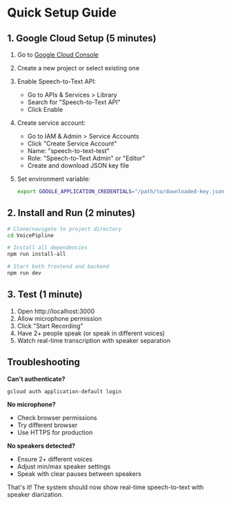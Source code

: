 # Quick Setup Guide

## 1. Google Cloud Setup (5 minutes)

1. Go to [Google Cloud Console](https://console.cloud.google.com/)
2. Create a new project or select existing one
3. Enable Speech-to-Text API:
   - Go to APIs & Services > Library
   - Search for "Speech-to-Text API"
   - Click Enable

4. Create service account:
   - Go to IAM & Admin > Service Accounts
   - Click "Create Service Account"
   - Name: "speech-to-text-test"
   - Role: "Speech-to-Text Admin" or "Editor"
   - Create and download JSON key file

5. Set environment variable:
   ```bash
   export GOOGLE_APPLICATION_CREDENTIALS="/path/to/downloaded-key.json"
   ```

## 2. Install and Run (2 minutes)

```bash
# Clone/navigate to project directory
cd VoicePipline

# Install all dependencies
npm run install-all

# Start both frontend and backend
npm run dev
```

## 3. Test (1 minute)

1. Open http://localhost:3000
2. Allow microphone permission
3. Click "Start Recording"
4. Have 2+ people speak (or speak in different voices)
5. Watch real-time transcription with speaker separation

## Troubleshooting

**Can't authenticate?**
```bash
gcloud auth application-default login
```

**No microphone?**
- Check browser permissions
- Try different browser
- Use HTTPS for production

**No speakers detected?**
- Ensure 2+ different voices
- Adjust min/max speaker settings
- Speak with clear pauses between speakers

That's it! The system should now show real-time speech-to-text with speaker diarization.
